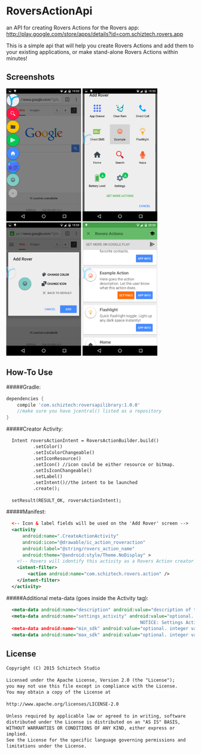 RoversActionApi
===============
an API for creating Rovers Actions for the Rovers app:
http://play.google.com/store/apps/details?id=com.schiztech.rovers.app

This is a simple api that will help you create Rovers Actions and add them to your existing applications, or make stand-alone Rovers Actions within minutes!

Screenshots
------------
<img src="screenshots/screen1.png" width="200"  />
<img src="screenshots/screen2.png" width="200"  />
<br/>
<img src="screenshots/screen3.png" width="200"  />
<img src="screenshots/screen4.png" width="200"  />

How-To Use
--------
#####Gradle:
```groovy
dependencies {
    compile 'com.schiztech:roversapilibrary:1.0.0'
    //make sure you have jcentral() listed as a repository
}
```

#####Creator Activity:
```android
  Intent roversActionIntent = RoversActionBuilder.build()
          .setColor() 
          .setIsColorChangeable()
          .setIconResource()
          .setIcon() //icon could be either resource or bitmap.
          .setIsIconChangeable()
          .setLabel()
          .setIntent()//the intent to be launched
          .create();

  setResult(RESULT_OK, roversActionIntent);
```
#####Manifest:
```xml
  <-- Icon & label fields will be used on the 'Add Rover' screen -->
  <activity
      android:name=".CreateActionActivity"
      android:icon="@drawable/ic_action_roveraction"
      android:label="@string/rovers_action_name"
      android:theme="@android:style/Theme.NoDisplay" >
    <!-- Rovers will identify this activity as a Rovers Action creator by the intent-filter -->
    <intent-filter>
        <action android:name="com.schiztech.rovers.action" />
    </intent-filter>
  </activity>

```

#####Additional meta-data (goes inside the Activity tag):
```xml
  <meta-data android:name="description" android:value="description of the rovers action" />
  <meta-data android:name="settings_activity" android:value="optional. settings activity of this rover
                                                  NOTICE: Settings Activity needs android:exported="true"" />
  <meta-data android:name="min_sdk" android:value="optional. integer value" />
  <meta-data android:name="max_sdk" android:value="optional. integer value" />
```

License
--------
```
Copyright (C) 2015 Schiztech Studio

Licensed under the Apache License, Version 2.0 (the "License");
you may not use this file except in compliance with the License.
You may obtain a copy of the License at

http://www.apache.org/licenses/LICENSE-2.0

Unless required by applicable law or agreed to in writing, software
distributed under the License is distributed on an "AS IS" BASIS,
WITHOUT WARRANTIES OR CONDITIONS OF ANY KIND, either express or implied.
See the License for the specific language governing permissions and
limitations under the License.
```


